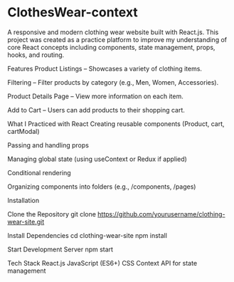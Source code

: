 # ClothesWear-context
A responsive and modern clothing wear website built with React.js. This project was created as a practice platform to improve my understanding of core React concepts including components, state management, props, hooks, and routing.

 Features
 Product Listings – Showcases a variety of clothing items.

 Filtering – Filter products by category (e.g., Men, Women, Accessories).

 Product Details Page – View more information on each item.

 Add to Cart – Users can add products to their shopping cart.


What I Practiced with React
 Creating reusable components (Product, cart, cartModal)

 Passing and handling props

 Managing global state (using useContext or Redux if applied)

 Conditional rendering

 Organizing components into folders (e.g., /components, /pages)


Installation

Clone the Repository
git clone https://github.com/yourusername/clothing-wear-site.git

Install Dependencies
cd clothing-wear-site
npm install

Start Development Server
npm start

Tech Stack
React.js
JavaScript (ES6+)
CSS
Context API for state management